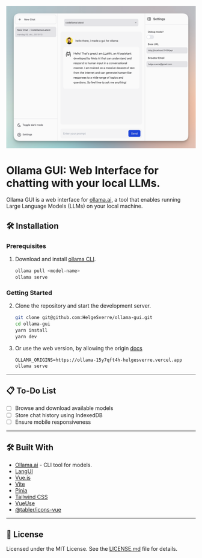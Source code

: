 <p align="center">
  <img src=".github/header.png" alt="Ollama GUI logo">
</p>

# Ollama GUI: Web Interface for chatting with your local LLMs.

Ollama GUI is a web interface for [ollama.ai](https://ollama.ai/download), a tool that enables running Large
Language Models (LLMs) on your local machine.

## 🛠 Installation

### Prerequisites

1. Download and install [ollama CLI](https://ollama.ai/download).

   ```bash
   ollama pull <model-name>
   ollama serve
   ```

### Getting Started

2. Clone the repository and start the development server.

   ```bash
   git clone git@github.com:HelgeSverre/ollama-gui.git
   cd ollama-gui
   yarn install
   yarn dev
   ```

3. Or use the web version, by allowing the origin [docs](https://github.com/jmorganca/ollama/blob/main/docs/faq.md#how-can-i-expose-the-ollama-server)

   ```shell
   OLLAMA_ORIGINS=https://ollama-15y7qft4h-helgesverre.vercel.app ollama serve
   ```

---

## 📋 To-Do List

- [ ] Browse and download available models
- [ ] Store chat history using IndexedDB
- [ ] Ensure mobile responsiveness

---

## 🛠 Built With

- [Ollama.ai](https://ollama.ai/) - CLI tool for models.
- [LangUI](https://www.langui.dev/)
- [Vue.js](https://vuejs.org/)
- [Vite](https://vitejs.dev/)
- [Pinia](https://pinia.esm.dev/)
- [Tailwind CSS](https://tailwindcss.com/)
- [VueUse](https://vueuse.org/)
- [@tabler/icons-vue](https://github.com/tabler/icons-vue)

---

## 📝 License

Licensed under the MIT License. See the [LICENSE.md](LICENSE.md) file for details.
